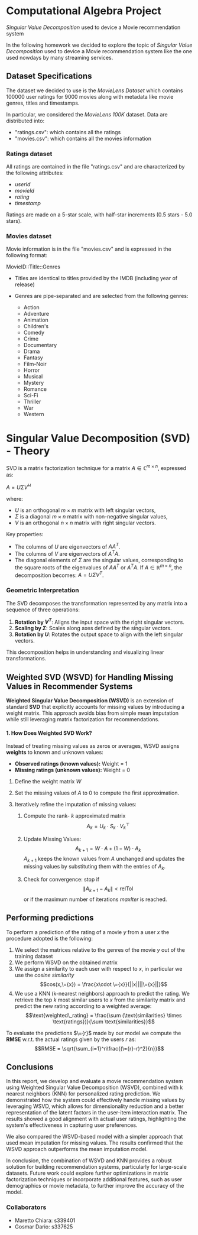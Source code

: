 # Computational Algebra Project

*Singular Value Decomposition* used to device a Movie recommendation system

In the following homework we decided to explore the topic of *Singular Value Decomposition* used to device a Movie recommendation system like the one used nowdays by many streaming services.

## Dataset Specifications
The dataset we decided to use is the *MovieLens Dataset* which contains 100000 user ratings for 9000 movies along with metadata like movie genres, titles and timestamps.

In particular, we considered the _MovieLens 100K_ dataset. Data are distributed into:
- "ratings.csv": which contains all the ratings
- "movies.csv": which contains all the movies information

### Ratings dataset
All ratings are contained in the file "ratings.csv" and are characterized by the following attributes: 
- *userId*
- *movieId*
- *rating*
- *timestamp*

Ratings are made on a 5-star scale, with half-star increments (0.5 stars - 5.0 stars).

### Movies dataset
Movie information is in the file "movies.csv" and is expressed in the following format: 

MovieID::Title::Genres

- Titles are identical to titles provided by the IMDB (including
year of release)
- Genres are pipe-separated and are selected from the following genres:

	* Action
	* Adventure
	* Animation
	* Children's
	* Comedy
	* Crime
	* Documentary
	* Drama
	* Fantasy
	* Film-Noir
	* Horror
	* Musical
	* Mystery
	* Romance
	* Sci-Fi
	* Thriller
	* War
	* Western

# Singular Value Decomposition (SVD) - Theory

SVD is a matrix factorization technique for a matrix $A \in \mathbb{C}^{m \times n}$, expressed as:

$A = U \Sigma V^H$

where:
- $U$ is an orthogonal $m \times m$ matrix with left singular vectors,
- $\Sigma$ is a diagonal $m \times n$ matrix with non-negative singular values,
- $V$ is an orthogonal $n \times n$ matrix with right singular vectors.

Key properties:
- The columns of $U$ are eigenvectors of $A A^T$.
- The columns of $V$ are eigenvectors of $A^T A$.
- The diagonal elements of $\Sigma$ are the singular values, corresponding to the square roots of the eigenvalues of $A A^T$ or $A^T A$.
If $A \in \mathbb{R}^{m \times n}$, the decomposition becomes: $A = U \Sigma V^T$.

### Geometric Interpretation

The SVD decomposes the transformation represented by any matrix into a sequence of three operations:
1. **Rotation by $V^T$**: Aligns the input space with the right singular vectors.
2. **Scaling by $\Sigma$**: Scales along axes defined by the singular vectors.
3. **Rotation by $U$**: Rotates the output space to align with the left singular vectors.

This decomposition helps in understanding and visualizing linear transformations.

## Weighted SVD (WSVD) for Handling Missing Values in Recommender Systems

**Weighted Singular Value Decomposition (WSVD)** is an extension of standard **SVD** that explicitly accounts for missing values by introducing a weight matrix. This approach avoids bias from simple mean imputation while still leveraging matrix factorization for recommendations.

#### **1. How Does Weighted SVD Work?**
Instead of treating missing values as zeros or averages, WSVD assigns **weights** to known and unknown values:

- **Observed ratings (known values):** Weight = 1  
- **Missing ratings (unknown values):** Weight = 0

1. Define the weight matrix $W$

2. Set the missing values of $A$ to 0 to compute the first approximation.

3. Iteratively refine the imputation of missing values:

   1. Compute the rank- $k$ approximated matrix  
    $$A_k = U_k \cdot S_k \cdot V_k^\top$$

   2. Update Missing Values:  
      $$A_{k+1} = W \cdot A + (1 - W) \cdot A_k$$
      $A_{k+1}$ keeps the known values from $A$ unchanged and updates the missing values by substituting them with the entries of $A_k$.

   3. Check for convergence: stop if $$\| A_{k+1} - A_k \| < \text{relTol}$$ or if the maximum number of iterations $maxIter$ is reached.
## Performing predictions
To perform a prediction of the rating of a movie $y$ from a user $x$ the procedure adopted is the following:
1. We select the matrices relative to the genres of the movie $y$ out of the training dataset
2. We perform WSVD on the obtained matrix
3. We assign a similarity to each user with respect to $x$, in particular we use the *cosine similarity*
$$cos(x,\={x}) = \frac{x\cdot \={x}}{||x||||\={x}||}$$ 
4. We use a KNN (k-nearest neighbors) approach to predict the rating. We retrieve the top $k$ most similar users to $x$ from the similarity matrix and predict the new rating according to a weighted average:
$$\text{weighted\_rating} = \frac{\sum (\text{similarities} \times \text{ratings})}{\sum \text{similarities}}$$

To evaluate the predictions $\={r}$ made by our model we compute the **RMSE** w.r.t. the actual ratings given by the users $r$ as:
$$RMSE = \sqrt{\sum_{i=1}^n\frac{(\={r}-r)^2}{n}}$$

## Conclusions
In this report, we develop and evaluate a movie recommendation system using Weighted Singular Value Decomposition (WSVD), combined with k nearest neighbors (KNN) for personalized rating prediction. We demonstrated how the system could effectively handle missing values by leveraging WSVD, which allows for dimensionality reduction and a better representation of the latent factors in the user-item interaction matrix.
The results showed a good alignment with actual user ratings, highlighting the system's effectiveness in capturing user preferences. 

We also compared the WSVD-based model with a simpler approach that used mean imputation for missing values. The results confirmed that the WSVD approach outperforms the mean imputation model. 

In conclusion, the combination of WSVD and KNN provides a robust solution for building recommendation systems, particularly for large-scale datasets. Future work could explore further optimizations in matrix factorization techniques or incorporate additional features, such as user demographics or movie metadata, to further improve the accuracy of the model.

### Collaborators
- Maretto Chiara: s339401
- Gosmar Dario: s337625
